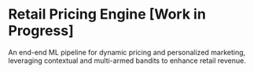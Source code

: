 # Retail Pricing Engine [Work in Progress]
An end-end ML pipeline for dynamic pricing and personalized marketing, leveraging contextual and multi-armed bandits to enhance retail revenue. 
